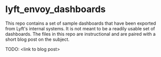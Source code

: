 # lyft_envoy_dashboards

This repo contains a set of sample dashboards that have been exported from 
Lyft's internal systems. It is not meant to be a readily usable set of 
dashboards. The files in this repo are instructional and are paired with
a short blog post on the subject.

TODO: \<link to blog post\>
